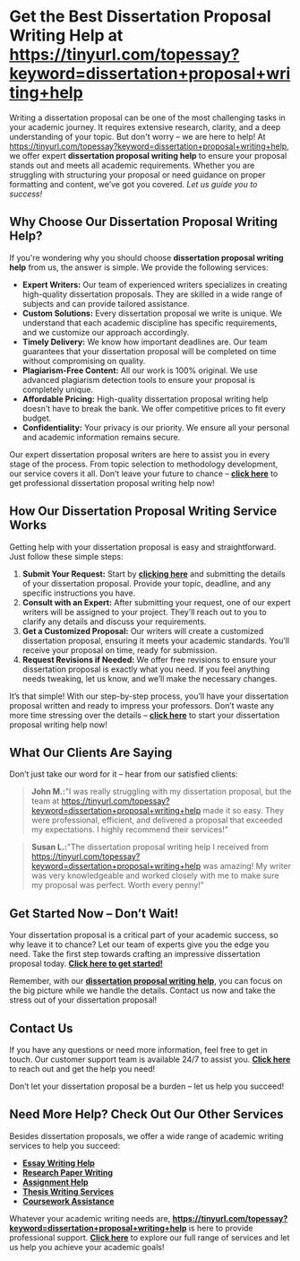 # Get the Best Dissertation Proposal Writing Help at https://tinyurl.com/topessay?keyword=dissertation+proposal+writing+help

Writing a dissertation proposal can be one of the most challenging tasks in your academic journey. It requires extensive research, clarity, and a deep understanding of your topic. But don't worry – we are here to help! At https://tinyurl.com/topessay?keyword=dissertation+proposal+writing+help, we offer expert **dissertation proposal writing help** to ensure your proposal stands out and meets all academic requirements. Whether you are struggling with structuring your proposal or need guidance on proper formatting and content, we’ve got you covered. _Let us guide you to success!_

## Why Choose Our Dissertation Proposal Writing Help?

If you're wondering why you should choose **dissertation proposal writing help** from us, the answer is simple. We provide the following services:

- **Expert Writers:** Our team of experienced writers specializes in creating high-quality dissertation proposals. They are skilled in a wide range of subjects and can provide tailored assistance.
- **Custom Solutions:** Every dissertation proposal we write is unique. We understand that each academic discipline has specific requirements, and we customize our approach accordingly.
- **Timely Delivery:** We know how important deadlines are. Our team guarantees that your dissertation proposal will be completed on time without compromising on quality.
- **Plagiarism-Free Content:** All our work is 100% original. We use advanced plagiarism detection tools to ensure your proposal is completely unique.
- **Affordable Pricing:** High-quality dissertation proposal writing help doesn’t have to break the bank. We offer competitive prices to fit every budget.
- **Confidentiality:** Your privacy is our priority. We ensure all your personal and academic information remains secure.

Our expert dissertation proposal writers are here to assist you in every stage of the process. From topic selection to methodology development, our service covers it all. Don’t leave your future to chance – [**click here**](https://tinyurl.com/topessay?keyword=dissertation+proposal+writing+help) to get professional dissertation proposal writing help now!

## How Our Dissertation Proposal Writing Service Works

Getting help with your dissertation proposal is easy and straightforward. Just follow these simple steps:

1. **Submit Your Request:** Start by [**clicking here**](https://tinyurl.com/topessay?keyword=dissertation+proposal+writing+help) and submitting the details of your dissertation proposal. Provide your topic, deadline, and any specific instructions you have.
2. **Consult with an Expert:** After submitting your request, one of our expert writers will be assigned to your project. They’ll reach out to you to clarify any details and discuss your requirements.
3. **Get a Customized Proposal:** Our writers will create a customized dissertation proposal, ensuring it meets your academic standards. You’ll receive your proposal on time, ready for submission.
4. **Request Revisions if Needed:** We offer free revisions to ensure your dissertation proposal is exactly what you need. If you feel anything needs tweaking, let us know, and we’ll make the necessary changes.

It’s that simple! With our step-by-step process, you’ll have your dissertation proposal written and ready to impress your professors. Don’t waste any more time stressing over the details – [**click here**](https://tinyurl.com/topessay?keyword=dissertation+proposal+writing+help) to start your dissertation proposal writing help now!

## What Our Clients Are Saying

Don’t just take our word for it – hear from our satisfied clients:

> **John M.:**"I was really struggling with my dissertation proposal, but the team at https://tinyurl.com/topessay?keyword=dissertation+proposal+writing+help made it so easy. They were professional, efficient, and delivered a proposal that exceeded my expectations. I highly recommend their services!"

> **Susan L.:**"The dissertation proposal writing help I received from https://tinyurl.com/topessay?keyword=dissertation+proposal+writing+help was amazing! My writer was very knowledgeable and worked closely with me to make sure my proposal was perfect. Worth every penny!"

## Get Started Now – Don’t Wait!

Your dissertation proposal is a critical part of your academic success, so why leave it to chance? Let our team of experts give you the edge you need. Take the first step towards crafting an impressive dissertation proposal today. [**Click here to get started!**](https://tinyurl.com/topessay?keyword=dissertation+proposal+writing+help)

Remember, with our [**dissertation proposal writing help**](https://tinyurl.com/topessay?keyword=dissertation+proposal+writing+help), you can focus on the big picture while we handle the details. Contact us now and take the stress out of your dissertation proposal!

## Contact Us

If you have any questions or need more information, feel free to get in touch. Our customer support team is available 24/7 to assist you. [**Click here**](https://tinyurl.com/topessay?keyword=dissertation+proposal+writing+help) to reach out and get the help you need!

Don’t let your dissertation proposal be a burden – let us help you succeed!

## Need More Help? Check Out Our Other Services

Besides dissertation proposals, we offer a wide range of academic writing services to help you succeed:

- [**Essay Writing Help**](https://tinyurl.com/topessay?keyword=dissertation+proposal+writing+help)
- [**Research Paper Writing**](https://tinyurl.com/topessay?keyword=dissertation+proposal+writing+help)
- [**Assignment Help**](https://tinyurl.com/topessay?keyword=dissertation+proposal+writing+help)
- [**Thesis Writing Services**](https://tinyurl.com/topessay?keyword=dissertation+proposal+writing+help)
- [**Coursework Assistance**](https://tinyurl.com/topessay?keyword=dissertation+proposal+writing+help)

Whatever your academic writing needs are, **https://tinyurl.com/topessay?keyword=dissertation+proposal+writing+help** is here to provide professional support. [**Click here**](https://tinyurl.com/topessay?keyword=dissertation+proposal+writing+help) to explore our full range of services and let us help you achieve your academic goals!
